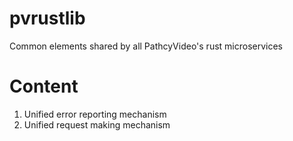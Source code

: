 # pvrustlib
Common elements shared by all PathcyVideo's rust microservices
# Content
1. Unified error reporting mechanism
2. Unified request making mechanism
